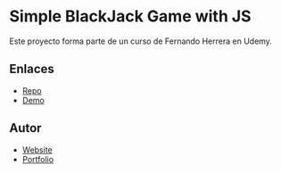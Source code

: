 # Simple BlackJack Game with JS
Este proyecto forma parte de un curso de Fernando Herrera en Udemy.

## Enlaces
- [Repo](https://github.com/creativoma/simple-blackjack-game)
- [Demo](https://simple-blackjack.vercel.app/)

## Autor
- [Website](https://creativoma.com/)
- [Portfolio](https://dev.creativoma.com/)
